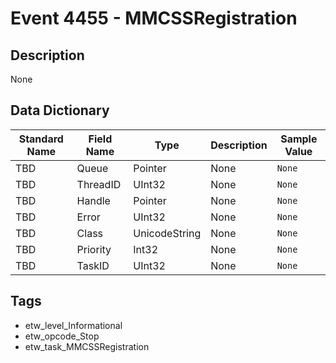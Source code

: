 # Event 4455 - MMCSSRegistration

## Description
None

## Data Dictionary
|Standard Name|Field Name|Type|Description|Sample Value|
|---|---|---|---|---|
|TBD|Queue|Pointer|None|`None`|
|TBD|ThreadID|UInt32|None|`None`|
|TBD|Handle|Pointer|None|`None`|
|TBD|Error|UInt32|None|`None`|
|TBD|Class|UnicodeString|None|`None`|
|TBD|Priority|Int32|None|`None`|
|TBD|TaskID|UInt32|None|`None`|

## Tags
* etw_level_Informational
* etw_opcode_Stop
* etw_task_MMCSSRegistration